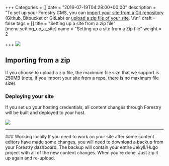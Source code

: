 +++
Categories = []
date = "2016-07-19T04:28:00+00:00"
description = "To set up your Forestry CMS, you can [import your site from a Git repository](/docs/setting-up-a-site/setting-up-a-site-from-a-git-repository/) (Github, Bitbucket or GitLab) or [upload a zip file of your site](/docs/setting-up-a-site/uploading-a-zip-file/).  \r\n"
draft = false
tags = []
title = "Setting up a site from a zip file"
[menu.setting_up_a_site]
name = "Setting up a site from a Zip file"
weight = 2

+++
<img src="/docs/forestryio/images/Screen Shot 2016-08-18 at 10.48.54 AM.png" class="large center">

## Importing from a zip 

If you choose to upload a zip file, the maximum file size that we support is 250MB (note, if you import your site from a repo, there is no maximum file size).

### Deploying your site
If you set up your hosting credentials, all content changes through Forestry will be built and deployed to your host.

<img src="/docs/forestryio/images/download-backup-forestry.png" class="small right">
<hr>
### Working locally 
If you need to work on your site after some content editors have made some changes, you will need to download a backup from your Forestry dashboard. The backup will contain your entire Jekyll/Hugo project with all of the new content changes.  When you're done. Just  zip it up again and re-upload.